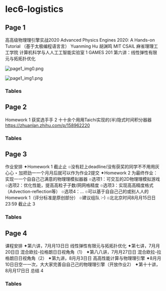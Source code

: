 # lec6-logistics


## Page 1

⾼高级物理理引擎实战2020 Advanced Physics Engines 2020: A Hands-on Tutorial （基于太极编程语⾔言） Yuanming Hu 胡渊鸣 MIT CSAIL 麻省理理⼯工学院 计算机科学与⼈人⼯工智能实验室 1 GAMES 201 第六讲：线性弹性有限元与拓拓扑优化

![page1_img0.png](images/page1_img0.png)

![page1_img1.png](images/page1_img1.png)

### Tables


## Page 2

Homework 1 获奖选⼿手 2 ⼗十余个⽤用Taichi实现的(半)隐式时间积分器器 https://zhuanlan.zhihu.com/p/158962220

### Tables


## Page 3

作业安排 ✦Homework 1 截⽌止 ๏没有赶上deadline/没有获奖的同学不不⽤用灰⼼心 ‣ 加把劲⼀一个⽉月后就可以作为作业2提交 ✦Homework 2 为最终作业：实现⼀一个⾃自⼰己满意的物理理模拟器器 ๏选项1：可交互的2D物理理模拟游戏 ๏选项2：优化性能，提⾼高粒⼦子数/⽹网格精度 ๏选项3：实现⾼高精度格式（Advection-reﬂection等） ๏选项4：… ๏可以基于⾃自⼰己的或别⼈人的Homework 1（评分标准是原创部分） ๏建议组队 :-) ๏北北京时间8⽉月15⽇日23:59 截⽌止 3

### Tables


## Page 4

课程安排 ✦第六讲，7⽉月13⽇日 线性弹性有限元与拓拓扑优化 ✦第七讲，7⽉月20⽇日 混合欧拉-拉格朗⽇日视⻆角（1） ✦第⼋八讲，7⽉月27⽇日 混合欧拉-拉格朗⽇日视⻆角（2） ✦第九讲，8⽉月3⽇日 ⾼高性能计算与物理理引擎 ✦8⽉月10⽇日空⼀一次，⼤大家完善⾃自⼰己的物理理引擎（开放作业2） ✦第⼗十讲，8⽉月17⽇日 总结 4

### Tables

